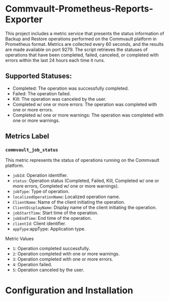 # Commvault-Prometheus-Reports-Exporter

This project includes a metric service that presents the status information of Backup and Restore operations performed on the Commvault platform in Prometheus format. Metrics are collected every 60 seconds, and the results are made available on port 9279. The script retrieves the statuses of operations that have been completed, failed, canceled, or completed with errors within the last 24 hours each time it runs.

## Supported Statuses:
  - Completed: The operation was successfully completed.
  - Failed: The operation failed.
  - Kill: The operation was canceled by the user.
  - Completed w/ one or more errors: The operation was completed with one or more errors.
  - Completed w/ one or more warnings: The operation was completed with one or more warnings.

## Metrics Label
### `commvault_job_status`

This metric represents the status of operations running on the Commvault platform.

- `jobId`: Operation identifier.
- `status`: Operation status (Completed, Failed, Kill, Completed w/ one or more errors, Completed w/ one or more warnings).
- `jobType`: Type of operation.
- `localizedOperationName`: Localized operation name.
- `ClientName`: Name of the client initiating the operation.
- `ClientDisplayName`: Display name of the client initiating the operation.
- `jobStartTime`: Start time of the operation.
- `jobEndTime`: End time of the operation.
- `clientId`: Client identifier.
- `appType`:appType: Application type.

Metric Values

- `1`:  Operation completed successfully.
- `2`:  Operation completed with one or more warnings.
- `3`: Operation completed with one or more errors.
- `4`: Operation failed.
- `5`: Operation canceled by the user.

# Configuration and Installation
